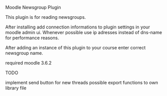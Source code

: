 Moodle Newsgroup Plugin


This plugin is for reading newsgroups.

After installing add connection informations to plugin settings in your moodle
admin ui. Whenever possible use ip adresses instead of dns-name for performance
reasons.

After adding an instance of this plugin to your course enter correct newsgroup
name.



required moodle 3.6.2


TODO


implement send button for new threads
possible export functions to own library file
